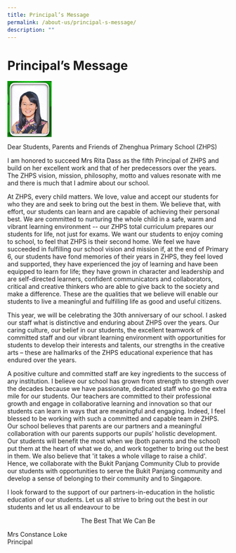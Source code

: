 ```yaml
---
title: Principal’s Message
permalink: /about-us/principal-s-message/
description: ""
---
```

# Principal’s Message

<img src="/images/About%20us/P%20Pic%20with%20green%20border%20final.jpg" style="width:20%;float:left"><br clear="left">

Dear Students, Parents and Friends of Zhenghua Primary School (ZHPS)

  

I am honored to succeed Mrs Rita Dass as the fifth Principal of ZHPS and build on her excellent work and that of her predecessors over the years. The ZHPS vision, mission, philosophy, motto and values resonate with me and there is much that I admire about our school.

  

At ZHPS, every child matters. We love, value and accept our students for who they are and seek to bring out the best in them. We believe that, with effort, our students can learn and are capable of achieving their personal best. We are committed to nurturing the whole child in a safe, warm and vibrant learning environment -- our ZHPS total curriculum prepares our students for life, not just for exams. We want our students to enjoy coming to school, to feel that ZHPS is their second home. We feel we have succeeded in fulfilling our school vision and mission if, at the end of Primary 6, our students have fond memories of their years in ZHPS, they feel loved and supported, they have experienced the joy of learning and have been equipped to learn for life; they have grown in character and leadership and are self-directed learners, confident communicators and collaborators, critical and creative thinkers who are able to give back to the society and make a difference. These are the qualities that we believe will enable our students to live a meaningful and fulfilling life as good and useful citizens.

  

This year, we will be celebrating the 30th anniversary of our school. I asked our staff what is distinctive and enduring about ZHPS over the years. Our caring culture, our belief in our students, the excellent teamwork of committed staff and our vibrant learning environment with opportunities for students to develop their interests and talents, our strengths in the creative arts – these are hallmarks of the ZHPS educational experience that has endured over the years.

  

A positive culture and committed staff are key ingredients to the success of any institution. I believe our school has grown from strength to strength over the decades because we have passionate, dedicated staff who go the extra mile for our students. Our teachers are committed to their professional growth and engage in collaborative learning and innovation so that our students can learn in ways that are meaningful and engaging. Indeed, I feel blessed to be working with such a committed and capable team in ZHPS. Our school believes that parents are our partners and a meaningful collaboration with our parents supports our pupils’ holistic development. Our students will benefit the most when we (both parents and the school) put them at the heart of what we do, and work together to bring out the best in them. We also believe that 'it takes a whole village to raise a child'. Hence, we collaborate with the Bukit Panjang Community Club to provide our students with opportunities to serve the Bukit Panjang community and develop a sense of belonging to their community and to Singapore.

  

I look forward to the support of our partners-in-education in the holistic education of our students. Let us all strive to bring out the best in our students and let us all endeavour to be

  

<center>The Best That We Can Be</center>

  

Mrs Constance Loke   
Principal